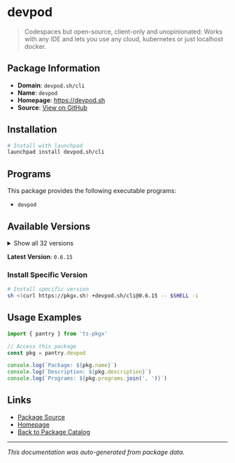 # devpod

> Codespaces but open-source, client-only and unopinionated: Works with any IDE and lets you use any cloud, kubernetes or just localhost docker.

## Package Information

- **Domain**: `devpod.sh/cli`
- **Name**: `devpod`
- **Homepage**: https://devpod.sh
- **Source**: [View on GitHub](https://github.com/pkgxdev/pantry/tree/main/projects/devpod.sh/cli/package.yml)

## Installation

```bash
# Install with launchpad
launchpad install devpod.sh/cli
```

## Programs

This package provides the following executable programs:

- `devpod`

## Available Versions

<details>
<summary>Show all 32 versions</summary>

- `0.6.15`, `0.6.14`, `0.6.13`, `0.6.12`, `0.6.11`
- `0.6.10`, `0.6.9`, `0.6.8`, `0.6.7`, `0.6.6`
- `0.6.5`, `0.6.4`, `0.6.2`, `0.6.1`, `0.6.0`
- `0.5.22`, `0.5.21`, `0.5.20`, `0.5.19`, `0.5.18`
- `0.5.16`, `0.5.15`, `0.5.14`, `0.5.13`, `0.5.12`
- `0.5.11`, `0.5.10`, `0.5.9`, `0.5.8`, `0.5.7`
- `0.5.6`, `0.5.5`

</details>

**Latest Version**: `0.6.15`

### Install Specific Version

```bash
# Install specific version
sh <(curl https://pkgx.sh) +devpod.sh/cli@0.6.15 -- $SHELL -i
```

## Usage Examples

```typescript
import { pantry } from 'ts-pkgx'

// Access this package
const pkg = pantry.devpod

console.log(`Package: ${pkg.name}`)
console.log(`Description: ${pkg.description}`)
console.log(`Programs: ${pkg.programs.join(', ')}`)
```

## Links

- [Package Source](https://github.com/pkgxdev/pantry/tree/main/projects/devpod.sh/cli/package.yml)
- [Homepage](https://devpod.sh)
- [Back to Package Catalog](../../../package-catalog.md)

---

*This documentation was auto-generated from package data.*
